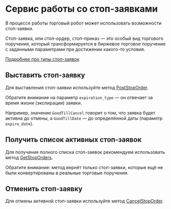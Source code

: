 # Сервис работы со стоп-заявками

В процессе работы торговый робот может использовать возможности стоп-заявки. 

Стоп-заявка, или стоп-ордер, стоп-приказ — это особый вид торгового поручения, который трансформируется
в биржевое торговое поручение с заданными параметрами при достижении какого-то условия.

[Подробнее про типы стоп-заявок](https://www.tinkoff.ru/invest/account/help/trade-on-bs/bids/)

## Выставить стоп-заявку

Для выставления стоп-заявки используйте метод [PostStopOrder](/investAPI/stoporders#poststoporder).

Обратите внимание на параметр `expiration_type` — он отвечает за время жизни (экспирации) заявки.

Например, значение `GoodTillCancel` говорит о том, что заявка будет активна до отмены, а `GoodTillDate` — до определённой даты (параметр `expire_date`).

## Получить список активных стоп-заявок

Для получения полного списка стоп-заявок рекомендуем использовать метод [GetStopOrders](/investAPI/stoporders#getstoporders).

Обратите внимание: метод вернёт только стоп-заявки, которые ещё не были конвертированы в 
реальные торговые поручения. 

## Отменить стоп-заявку

Для отмены активной стоп-заявки используйте метод [CancelStopOrder](/investAPI/stoporders#cancelstoporder).
